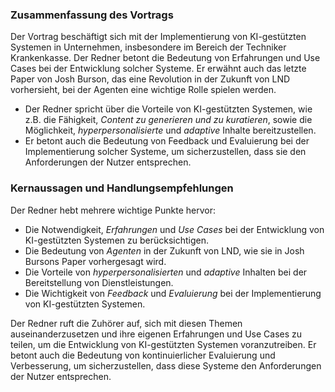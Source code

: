 ### Zusammenfassung des Vortrags
Der Vortrag beschäftigt sich mit der Implementierung von KI-gestützten Systemen in Unternehmen, insbesondere im Bereich der Techniker Krankenkasse. Der Redner betont die Bedeutung von Erfahrungen und Use Cases bei der Entwicklung solcher Systeme. Er erwähnt auch das letzte Paper von Josh Burson, das eine Revolution in der Zukunft von LND vorhersieht, bei der Agenten eine wichtige Rolle spielen werden.

- Der Redner spricht über die Vorteile von KI-gestützten Systemen, wie z.B. die Fähigkeit, *Content zu generieren und zu kuratieren*, sowie die Möglichkeit, *hyperpersonalisierte* und *adaptive* Inhalte bereitzustellen.
- Er betont auch die Bedeutung von Feedback und Evaluierung bei der Implementierung solcher Systeme, um sicherzustellen, dass sie den Anforderungen der Nutzer entsprechen.

### Kernaussagen und Handlungsempfehlungen
Der Redner hebt mehrere wichtige Punkte hervor:
- Die Notwendigkeit, *Erfahrungen* und *Use Cases* bei der Entwicklung von KI-gestützten Systemen zu berücksichtigen.
- Die Bedeutung von *Agenten* in der Zukunft von LND, wie sie in Josh Bursons Paper vorhergesagt wird.
- Die Vorteile von *hyperpersonalisierten* und *adaptive* Inhalten bei der Bereitstellung von Dienstleistungen.
- Die Wichtigkeit von *Feedback* und *Evaluierung* bei der Implementierung von KI-gestützten Systemen.

Der Redner ruft die Zuhörer auf, sich mit diesen Themen auseinanderzusetzen und ihre eigenen Erfahrungen und Use Cases zu teilen, um die Entwicklung von KI-gestützten Systemen voranzutreiben. Er betont auch die Bedeutung von kontinuierlicher Evaluierung und Verbesserung, um sicherzustellen, dass diese Systeme den Anforderungen der Nutzer entsprechen.